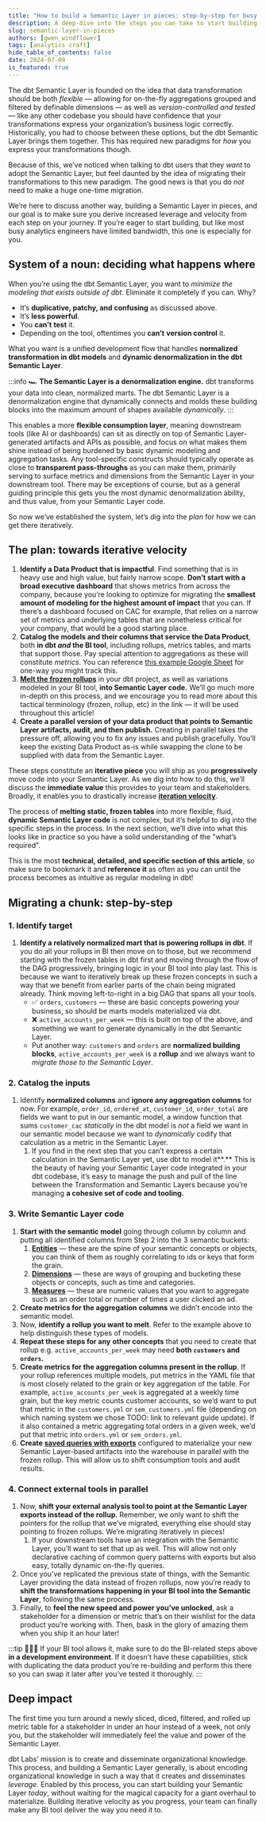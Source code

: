 ```yaml
---
title: "How to build a Semantic Layer in pieces: step-by-step for busy analytics engineers"
description: A deep-dive into the steps you can take to start building your dbt Semantic Layer _today_, without doing a big migration.
slug: semantic-layer-in-pieces
authors: [gwen_windflower]
tags: [analytics craft]
hide_table_of_contents: false
date: 2024-07-09
is_featured: true
---
```


The dbt Semantic Layer is founded on the idea that data transformation should be both _flexible_ — allowing for on-the-fly aggregations grouped and filtered by definable dimensions — as well as _version-controlled and tested_ — like any other codebase you should have confidence that your transformations express your organization’s business logic correctly. Historically, you had to choose between these options, but the dbt Semantic Layer brings them together. This has required new paradigms for _how_ you express your transformations though.

<!-- truncate -->

Because of this, we’ve noticed when talking to dbt users that they _want_ to adopt the Semantic Layer, but feel daunted by the idea of migrating their transformations to this new paradigm. The good news is that you do _not_ need to make a huge one-time migration.

We’re here to discuss another way, building a Semantic Layer in pieces, and our goal is to make sure you derive increased leverage and velocity from each step on your journey. If you’re eager to start building, but like most busy analytics engineers have limited bandwidth, this one is especially for you.

## System of a noun: deciding what happens where

When you’re using the dbt Semantic Layer, you want to _minimize_ _the modeling that exists outside of dbt_. Eliminate it completely if you can. Why?

- It’s **duplicative, patchy, and confusing** as discussed above.
- It’s **less powerful**.
- You **can’t** **test** it.
- Depending on the tool, oftentimes you **can’t** **version control** it.

What you want is a unified development flow that handles **normalized transformation in dbt models** and **dynamic denormalization in the dbt Semantic Layer**.

:::info
🏎️ **The Semantic Layer is a denormalization engine.** dbt transforms your data into clean, normalized marts. The dbt Semantic Layer is a denormalization engine that dynamically connects and molds these building blocks into the maximum amount of shapes available _dynamically_.
:::

This enables a more **flexible consumption layer**, meaning downstream tools (like AI or dashboards) can sit as directly on top of Semantic Layer-generated artifacts and APIs as possible, and focus on what makes them shine instead of being burdened by basic dynamic modeling and aggregation tasks. Any tool-specific constructs should typically operate as close to **transparent pass-throughs** as you can make them, primarily serving to surface metrics and dimensions from the Semantic Layer in your downstream tool. There may be exceptions of course, but as a general guiding principle this gets you the most dynamic denormalization ability, and thus value, from your Semantic Layer code.

So now we’ve established the system, let’s dig into the _plan_ for how we can get there iteratively.

## The plan: towards iterative velocity

1. **Identify a Data Product that is impactful**. Find something that is in heavy use and high value, but fairly narrow scope. **Don’t start with a broad executive dashboard** that shows metrics from across the company, because you’re looking to optimize for migrating the **smallest amount of modeling for the highest amount of impact** that you can. If there’s a dashboard focused on CAC for example, that relies on a narrow set of metrics and underlying tables that are nonetheless critical for your company, that would be a good starting place.
2. **Catalog the models and their columns that service the Data Product**, both **in dbt _and_ the BI tool**, including rollups, metrics tables, and marts that support those. Pay special attention to aggregations as these will constitute _metrics_. You can reference [this example Google Sheet](https://docs.google.com/spreadsheets/d/1BR62C5jY6L5f5NvieMcA7OVldSFxu03Y07TG3waq0As/edit?usp=sharing) for one-way you might track this.
3. [**Melt the frozen rollups**](https://docs.getdbt.com/best-practices/how-we-build-our-metrics/semantic-layer-6-terminology) in your dbt project, as well as variations modeled in your BI tool, **into Semantic Layer code.** We’ll go much more in-depth on this process, and we encourage you to read more about this tactical terminology (frozen, rollup, etc) in the link &mdash; it will be used throughout this article!
4. **Create a parallel version of your data product that points to Semantic Layer artifacts, audit, and then publish.** Creating in parallel takes the pressure off, allowing you to fix any issues and publish gracefully. You’ll keep the existing Data Product as-is while swapping the clone to be supplied with data from the Semantic Layer.

<Lightbox src="/img/blog/2024-07-09-semantic-layer-in-pieces/elsa_meme.jpg" title="Elsa iterates rapidly." />

These steps constitute an **iterative piece** you will ship as you **progressively** move code into your Semantic Layer. As we dig into how to do this, we’ll discuss the **immediate value** this provides to your team and stakeholders. Broadly, it enables you to drastically increase [**iteration velocity**](https://www.linkedin.com/posts/rauchg_iteration-velocity-is-the-right-metric-to-activity-7087498430226313216-BVIP?utm_source=share&utm_medium=member_desktop).

The process of **melting static, frozen tables** into more flexible, fluid, **dynamic Semantic Layer code** is not complex, but it’s helpful to dig into the specific steps in the process. In the next section, we’ll dive into what this looks like in practice so you have a solid understanding of the "what’s required".

This is the most **technical, detailed, and specific section of this article**, so make sure to bookmark it and **reference it** as often as you can until the process becomes as intuitive as regular modeling in dbt!

## Migrating a chunk: step-by-step

### 1. Identify target

1. **Identify a relatively normalized mart that is powering rollups in dbt**. If you do all your rollups in BI then move on to those, but we recommend starting with the frozen tables in dbt first and moving through the flow of the DAG progressively, bringing logic in your BI tool into play last. This is because we want to iteratively break up these frozen concepts in such a way that we benefit from earlier parts of the chain being migrated already. Think moving left-to-right in a big DAG that spans all your tools.
   - ✅ `orders`, `customers` — these are basic concepts powering your business, so should be marts models materialized via dbt.
   - ❌ `active_accounts_per_week` — this is built on top of the above, and something we want to generate dynamically in the dbt Semantic Layer.
   - Put another way: `customers` and `orders` are **normalized building blocks**, `active_accounts_per_week` is a **rollup** and we always want to _migrate those to the Semantic Layer_.
     <Lightbox src="/img/blog/2024-07-09-semantic-layer-in-pieces/rollup_dag.png" title="A frozen rollup built on normalized marts." />

### 2. Catalog the inputs

1. Identify **normalized columns** and **ignore any aggregation columns** for now. For example, `order_id`, `ordered_at`, `customer_id`, `order_total` are fields we want to put in our semantic model, a window function that sums `customer_cac` _statically_ in the dbt model is _not_ a field we want in our semantic model because we want to _dynamically_ codify that calculation as a metric in the Semantic Layer.
   1. If you find in the next step that you can’t express a certain calculation in the Semantic Layer yet, use dbt to model it**.** This is the beauty of having your Semantic Layer code integrated in your dbt codebase, it’s easy to manage the push and pull of the line between the Transformation and Semantic Layers because you’re managing **a cohesive set of code and tooling.**

### 3. Write Semantic Layer code

1. **Start with the semantic model** going through column by column and putting all identified columns from Step 2 into the 3 semantic buckets:
   1. [**Entities**](https://docs.getdbt.com/docs/build/entities) — these are the spine of your semantic concepts or objects, you can think of them as roughly correlating to ids or keys that form the grain.
   2. [**Dimensions**](https://docs.getdbt.com/docs/build/dimensions) — these are ways of grouping and bucketing these objects or concepts, such as time and categories.
   3. [**Measures**](https://docs.getdbt.com/docs/build/measures) — these are numeric values that you want to aggregate such as an order total or number of times a user clicked an ad.
2. **Create metrics for the aggregation columns** we didn’t encode into the semantic model.
3. Now, **identify a rollup you want to melt**. Refer to the example above to help distinguish these types of models.
4. **Repeat these steps for any** **other concepts** that you need to create that rollup e.g. `active_accounts_per_week` may need **both `customers` and `orders`.**
5. **Create metrics for the aggregation columns present in the rollup**. If your rollup references multiple models, put metrics in the YAML file that is most closely related to the grain or key aggregation of the table. For example, `active_accounts_per_week` is aggregated at a weekly time grain, but the key metric counts customer accounts, so we’d want to put that metric in the `customers.yml` or `sem_customers.yml` file (depending on which naming system we chose TODO: link to relevant guide update). If it also contained a metric aggregating total orders in a given week, we’d put that metric into `orders.yml` or `sem_orders.yml`.
6. **Create [saved queries with exports](https://docs.getdbt.com/docs/build/saved-queries)** configured to materialize your new Semantic Layer-based artifacts into the warehouse in parallel with the frozen rollup. This will allow us to shift consumption tools and audit results.

### 4. Connect external tools in parallel

1. Now, **shift your external analysis tool to point at the Semantic Layer exports instead of the rollup**. Remember, we only want to shift the pointers for the rollup that we’ve migrated, everything else should stay pointing to frozen rollups. We’re migrating iteratively in pieces!
   1. If your downstream tools have an integration with the Semantic Layer, you’ll want to set that up as well. This will allow not only declarative caching of common query patterns with exports but also easy, totally dynamic on-the-fly queries.
2. Once you’ve replicated the previous state of things, with the Semantic Layer providing the data instead of frozen rollups, now you’re ready to **shift the transformations happening in your BI tool into the Semantic Layer**, following the same process.
3. Finally, to **feel the new speed and power you’ve unlocked**, ask a stakeholder for a dimension or metric that’s on their wishlist for the data product you’re working with. Then, bask in the glory of amazing them when you ship it an hour later!

:::tip
💁🏻‍♀️ If your BI tool allows it, make sure to do the BI-related steps above **in a development environment**. If it doesn’t have these capabilities, stick with duplicating the data product you’re re-building and perform this there so you can swap it later after you’ve tested it thoroughly.
:::

## Deep impact

The first time you turn around a newly sliced, diced, filtered, and rolled up metric table for a stakeholder in under an hour instead of a week, not only you, but the stakeholder will immediately feel the value and power of the Semantic Layer.

dbt Labs’ mission is to create and disseminate organizational knowledge. This process, and building a Semantic Layer generally, is about encoding organizational knowledge in such a way that it creates and disseminates _leverage_. Enabled by this process, you can start building your Semantic Layer _today_, without waiting for the magical capacity for a giant overhaul to materialize. Building iterative velocity as you progress, your team can finally make any BI tool deliver the way you need it to.
